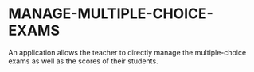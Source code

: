 # MANAGE-MULTIPLE-CHOICE-EXAMS
An application allows the teacher to directly manage the multiple-choice exams as well as the scores of their students.    
